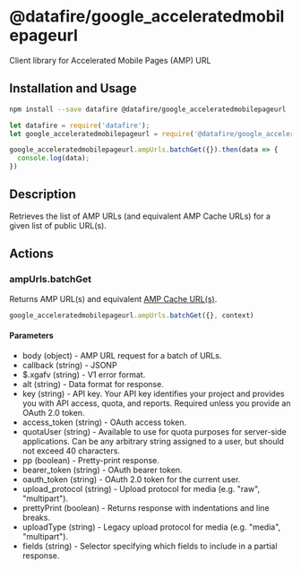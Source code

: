 # @datafire/google_acceleratedmobilepageurl

Client library for Accelerated Mobile Pages (AMP) URL

## Installation and Usage
```bash
npm install --save datafire @datafire/google_acceleratedmobilepageurl
```

```js
let datafire = require('datafire');
let google_acceleratedmobilepageurl = require('@datafire/google_acceleratedmobilepageurl').create();

google_acceleratedmobilepageurl.ampUrls.batchGet({}).then(data => {
  console.log(data);
})
```

## Description
Retrieves the list of AMP URLs (and equivalent AMP Cache URLs) for a given list of public URL(s).


## Actions
### ampUrls.batchGet
Returns AMP URL(s) and equivalent
[AMP Cache URL(s)](/amp/cache/overview#amp-cache-url-format).


```js
google_acceleratedmobilepageurl.ampUrls.batchGet({}, context)
```

#### Parameters
* body (object) - AMP URL request for a batch of URLs.
* callback (string) - JSONP
* $.xgafv (string) - V1 error format.
* alt (string) - Data format for response.
* key (string) - API key. Your API key identifies your project and provides you with API access, quota, and reports. Required unless you provide an OAuth 2.0 token.
* access_token (string) - OAuth access token.
* quotaUser (string) - Available to use for quota purposes for server-side applications. Can be any arbitrary string assigned to a user, but should not exceed 40 characters.
* pp (boolean) - Pretty-print response.
* bearer_token (string) - OAuth bearer token.
* oauth_token (string) - OAuth 2.0 token for the current user.
* upload_protocol (string) - Upload protocol for media (e.g. "raw", "multipart").
* prettyPrint (boolean) - Returns response with indentations and line breaks.
* uploadType (string) - Legacy upload protocol for media (e.g. "media", "multipart").
* fields (string) - Selector specifying which fields to include in a partial response.

